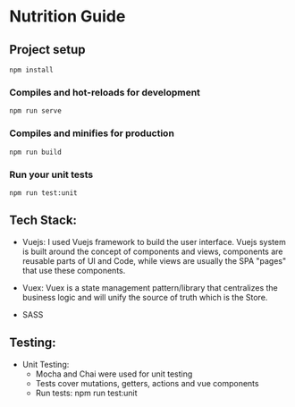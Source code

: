 # Nutrition Guide

## Project setup
```
npm install
```

### Compiles and hot-reloads for development
```
npm run serve
```

### Compiles and minifies for production
```
npm run build
```

### Run your unit tests
```
npm run test:unit
```

## Tech Stack:

- Vuejs: I used Vuejs framework to build the user interface. Vuejs system is built around the concept of components and views, components are reusable parts of UI and Code, while views are usually the SPA "pages" that use these components.

- Vuex: Vuex is a state management pattern/library that centralizes the business logic and will unify the source of truth which is the Store.

- SASS

## Testing:
- Unit Testing:
  - Mocha and Chai were used for unit testing
  - Tests cover mutations, getters, actions and vue components
  - Run tests: npm run test:unit
